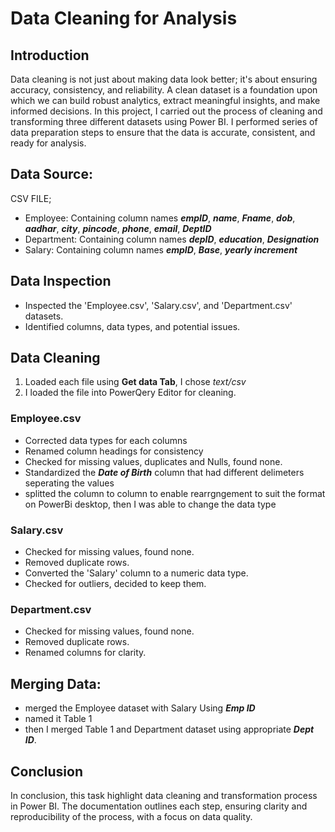 # Data Cleaning for Analysis
## Introduction
Data cleaning is not just about making data look better; it's about ensuring accuracy, consistency, and reliability. A clean dataset is a foundation upon which we can build robust analytics, extract meaningful insights, and make informed decisions. In this project, I carried out the process of cleaning and transforming three different datasets using Power BI. I performed series of data preparation steps to ensure that the data is accurate, consistent, and ready for analysis.
## Data Source:
CSV FILE;
- Employee: Containing column names **_empID_**,	**_name_**,	**_Fname_**,	**_dob_**,	**_aadhar_**,	**_city_**,	**_pincode_**, **_phone_**, **_email_**,	**_DeptID_**
- Department: Containing column names **_depID_**,	**_education_**,	**_Designation_**
- Salary: Containing column names  **_empID_**,	**_Base_**,	**_yearly increment_**
## Data Inspection
- Inspected the 'Employee.csv', 'Salary.csv', and 'Department.csv' datasets.
- Identified columns, data types, and potential issues.
## Data Cleaning
1. Loaded each file using **Get data Tab**, I chose _text/csv_
2. I loaded the file into PowerQery Editor for cleaning.
### Employee.csv
- Corrected data types for each columns
- Renamed column headings for consistency
- Checked for missing values, duplicates and Nulls, found none.
- Standardized the **_Date of Birth_** column that had different delimeters seperating the values
- splitted the column to column to enable rearrgngement to suit the format on PowerBi desktop, then I was able to change the data type
### Salary.csv
- Checked for missing values, found none.
- Removed duplicate rows.
- Converted the 'Salary' column to a numeric data type.
- Checked for outliers, decided to keep them.
### Department.csv
- Checked for missing values, found none.
- Removed duplicate rows.
- Renamed columns for clarity.
## Merging Data:
- merged the Employee dataset with Salary Using **_Emp ID_**
- named it Table 1
- then I merged Table 1 and Department dataset using appropriate **_Dept ID_**.
## Conclusion
In conclusion, this task highlight data cleaning and transformation process in Power BI. The documentation outlines each step, ensuring clarity and reproducibility of the process, with a focus on data quality.
